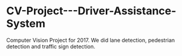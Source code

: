# CV-Project---Driver-Assistance-System
Computer Vision Project for 2017. We did lane detection, pedestrian detection and traffic sign detection.
